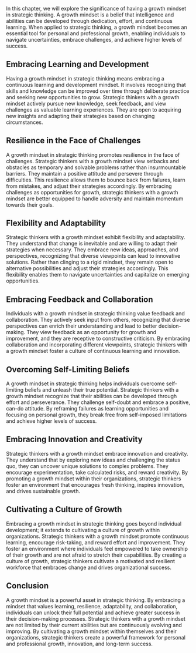 
In this chapter, we will explore the significance of having a growth mindset in strategic thinking. A growth mindset is a belief that intelligence and abilities can be developed through dedication, effort, and continuous learning. When applied to strategic thinking, a growth mindset becomes an essential tool for personal and professional growth, enabling individuals to navigate uncertainties, embrace challenges, and achieve higher levels of success.

## Embracing Learning and Development

Having a growth mindset in strategic thinking means embracing a continuous learning and development mindset. It involves recognizing that skills and knowledge can be improved over time through deliberate practice and seeking new opportunities to grow. Strategic thinkers with a growth mindset actively pursue new knowledge, seek feedback, and view challenges as valuable learning experiences. They are open to acquiring new insights and adapting their strategies based on changing circumstances.

## Resilience in the Face of Challenges

A growth mindset in strategic thinking promotes resilience in the face of challenges. Strategic thinkers with a growth mindset view setbacks and obstacles as temporary and solvable problems rather than insurmountable barriers. They maintain a positive attitude and persevere through difficulties. This resilience allows them to bounce back from failures, learn from mistakes, and adjust their strategies accordingly. By embracing challenges as opportunities for growth, strategic thinkers with a growth mindset are better equipped to handle adversity and maintain momentum towards their goals.

## Flexibility and Adaptability

Strategic thinkers with a growth mindset exhibit flexibility and adaptability. They understand that change is inevitable and are willing to adapt their strategies when necessary. They embrace new ideas, approaches, and perspectives, recognizing that diverse viewpoints can lead to innovative solutions. Rather than clinging to a rigid mindset, they remain open to alternative possibilities and adjust their strategies accordingly. This flexibility enables them to navigate uncertainties and capitalize on emerging opportunities.

## Embracing Feedback and Collaboration

Individuals with a growth mindset in strategic thinking value feedback and collaboration. They actively seek input from others, recognizing that diverse perspectives can enrich their understanding and lead to better decision-making. They view feedback as an opportunity for growth and improvement, and they are receptive to constructive criticism. By embracing collaboration and incorporating different viewpoints, strategic thinkers with a growth mindset foster a culture of continuous learning and innovation.

## Overcoming Self-Limiting Beliefs

A growth mindset in strategic thinking helps individuals overcome self-limiting beliefs and unleash their true potential. Strategic thinkers with a growth mindset recognize that their abilities can be developed through effort and perseverance. They challenge self-doubt and embrace a positive, can-do attitude. By reframing failures as learning opportunities and focusing on personal growth, they break free from self-imposed limitations and achieve higher levels of success.

## Embracing Innovation and Creativity

Strategic thinkers with a growth mindset embrace innovation and creativity. They understand that by exploring new ideas and challenging the status quo, they can uncover unique solutions to complex problems. They encourage experimentation, take calculated risks, and reward creativity. By promoting a growth mindset within their organizations, strategic thinkers foster an environment that encourages fresh thinking, inspires innovation, and drives sustainable growth.

## Cultivating a Culture of Growth

Embracing a growth mindset in strategic thinking goes beyond individual development; it extends to cultivating a culture of growth within organizations. Strategic thinkers with a growth mindset promote continuous learning, encourage risk-taking, and reward effort and improvement. They foster an environment where individuals feel empowered to take ownership of their growth and are not afraid to stretch their capabilities. By creating a culture of growth, strategic thinkers cultivate a motivated and resilient workforce that embraces change and drives organizational success.

## Conclusion

A growth mindset is a powerful asset in strategic thinking. By embracing a mindset that values learning, resilience, adaptability, and collaboration, individuals can unlock their full potential and achieve greater success in their decision-making processes. Strategic thinkers with a growth mindset are not limited by their current abilities but are continuously evolving and improving. By cultivating a growth mindset within themselves and their organizations, strategic thinkers create a powerful framework for personal and professional growth, innovation, and long-term success.
